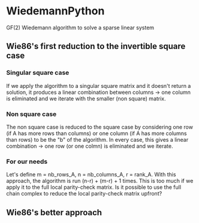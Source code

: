 # WiedemannPython
GF(2) Wiedemann algorithm to solve a sparse linear system

## Wie86's first reduction to the invertible square case

### Singular square case

If we apply the algorithm to a singular square matrix and it doesn't return a solution, it produces a linear combination between columns -> one column is eliminated and we iterate with the smaller (non square) matrix.

### Non square case

The non square case is reduced to the square case by considering one row (if A has more rows than columns) or one column (if A has more columns than rows) to be the "b" of the algorithm.
In every case, this gives a linear combination -> one row (or one colmn) is eliminated and we iterate.

### For our needs

Let's define m = nb_rows_A, n = nb_columns_A, r = rank_A.
With this approach,  the algorithm is run (n-r) + (m-r) + 1 times. This is too much if we apply it to the full local parity-check matrix.
Is it possible to use the full chain complex to reduce the local parity-check matrix upfront?

## Wie86's better approach




